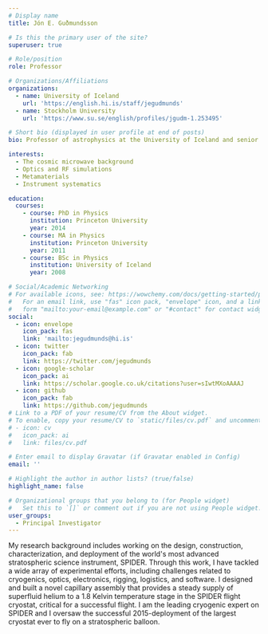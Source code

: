 ```yaml
---
# Display name
title: Jón E. Guðmundsson

# Is this the primary user of the site?
superuser: true

# Role/position
role: Professor

# Organizations/Affiliations
organizations:
  - name: University of Iceland
    url: 'https://english.hi.is/staff/jegudmunds'
  - name: Stockholm University
    url: 'https://www.su.se/english/profiles/jgudm-1.253495'

# Short bio (displayed in user profile at end of posts)
bio: Professor of astrophysics at the University of Iceland and senior research scientist at Stockholm University.

interests:
  - The cosmic microwave background
  - Optics and RF simulations
  - Metamaterials
  - Instrument systematics

education:
  courses:
    - course: PhD in Physics
      institution: Princeton University
      year: 2014
    - course: MA in Physics
      institution: Princeton University
      year: 2011
    - course: BSc in Physics
      institution: University of Iceland
      year: 2008

# Social/Academic Networking
# For available icons, see: https://wowchemy.com/docs/getting-started/page-builder/#icons
#   For an email link, use "fas" icon pack, "envelope" icon, and a link in the
#   form "mailto:your-email@example.com" or "#contact" for contact widget.
social:
  - icon: envelope
    icon_pack: fas
    link: 'mailto:jegudmunds@hi.is'
  - icon: twitter
    icon_pack: fab
    link: https://twitter.com/jegudmunds
  - icon: google-scholar
    icon_pack: ai
    link: https://scholar.google.co.uk/citations?user=sIwtMXoAAAAJ
  - icon: github
    icon_pack: fab
    link: https://github.com/jegudmunds
# Link to a PDF of your resume/CV from the About widget.
# To enable, copy your resume/CV to `static/files/cv.pdf` and uncomment the lines below.
# - icon: cv
#   icon_pack: ai
#   link: files/cv.pdf

# Enter email to display Gravatar (if Gravatar enabled in Config)
email: ''

# Highlight the author in author lists? (true/false)
highlight_name: false

# Organizational groups that you belong to (for People widget)
#   Set this to `[]` or comment out if you are not using People widget.
user_groups:
  - Principal Investigator
---
```


My research background includes working on the design, construction, characterization, and deployment of the world's most advanced stratospheric science instrument, SPIDER. Through this work, I have tackled a wide array of experimental efforts, including challenges related to cryogenics, optics, electronics, rigging, logistics, and software. I designed and built a novel capillary assembly that provides a steady supply of superfluid helium to a 1.8 Kelvin temperature stage in the SPIDER flight cryostat, critical for a successful flight. I am the leading cryogenic expert on SPIDER and I oversaw the successful 2015-deployment of the largest cryostat ever to fly on a stratospheric balloon. 

